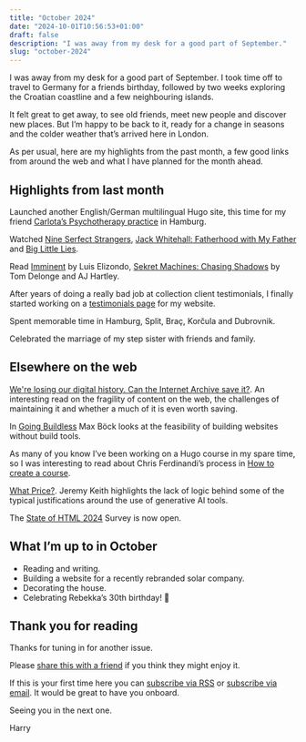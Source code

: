 ```yaml
---
title: "October 2024"
date: "2024-10-01T10:56:53+01:00"
draft: false
description: "I was away from my desk for a good part of September."
slug: "october-2024"
---
```



I was away from my desk for a good part of September. I took time off to travel to Germany for a friends birthday, followed by two weeks exploring the Croatian coastline and a few neighbouring islands. 

It felt great to get away, to see old friends, meet new people and discover new places. But I’m happy to be back to it, ready for a change in seasons and the colder weather that’s arrived here in London.

As per usual, here are my highlights from the past month, a few good links from around the web and what I have planned for the month ahead.

## Highlights from last month

Launched another English/German multilingual Hugo site, this time for my friend [Carlota’s Psychotherapy practice](https://psychotherapie-morgandiez.de/) in Hamburg.

Watched [Nine Serfect Strangers](https://www.imdb.com/title/tt8760932/), [Jack Whitehall: Fatherhood with My Father](https://www.imdb.com/title/tt28756879/?ref_=nv_sr_srsg_5_tt_2_nm_6_in_0_q_jack%2520white) and [Big Little Lies](https://www.imdb.com/title/tt3920596/?ref_=nv_sr_srsg_0_tt_6_nm_2_in_0_q_big%2520little%2520).

Read [Imminent](https://www.amazon.co.uk/Imminent-Inside-Pentagons-Hunt-UFOs-ebook/dp/B0CW1DWNQ5) by Luis Elizondo, [Sekret Machines: Chasing Shadows](https://www.goodreads.com/book/show/28187226-chasing-shadows) by Tom Delonge and AJ Hartley.

After years of doing a really bad job at collection client testimonials, I finally started working on a [testimonials page](https://harrycresswell.com/testimonials/) for my website.

Spent memorable time in Hamburg, Split, Braç, Korčula and Dubrovnik.

Celebrated the marriage of my step sister with friends and family.


## Elsewhere on the web

[We're losing our digital history. Can the Internet Archive save it?](https://bbc.com/future/article/20240912-the-archivists-battling-to-save-the-internet). An interesting read on the fragility of content on the web, the challenges of maintaining it and whether a much of it is even worth saving.

In [Going Buildless](https://mxb.dev/blog/buildless/) Max Böck looks at the feasibility of building websites without build tools.

As many of you know I’ve been working on a Hugo course in my spare time, so I was interesting to read about Chris Ferdinandi’s process in [How to create a course](https://chrisferdinandi.com/guides/courses/).

[What Price?](https://adactio.com/journal/21405). Jeremy Keith highlights the lack of logic behind some of the typical justifications around the use of generative AI tools.

The [State of HTML 2024](https://survey.devographics.com/en-US/survey/state-of-html/2024?source=announcement_email) Survey is now open.

## What I’m up to in October

- Reading and writing.
- Building a website for a recently rebranded solar company.
- Decorating the house.
- Celebrating Rebekka’s 30th birthday! 🍾

## Thank you for reading

Thanks for tuning in for another issue.

Please [share this with a friend](https://harrycresswell.com/newsletter/october-2024) if you think they might enjoy it.

If this is your first time here you can [subscribe via RSS](https://harrycresswell.com/feeds/) or [subscribe via email](https://harrycresswell.us14.list-manage.com/subscribe/post?u=4e8fba8d0ab4a857159c0104e&id=d6ad2b65ca). It would be great to have you onboard.

Seeing you in the next one.

Harry
